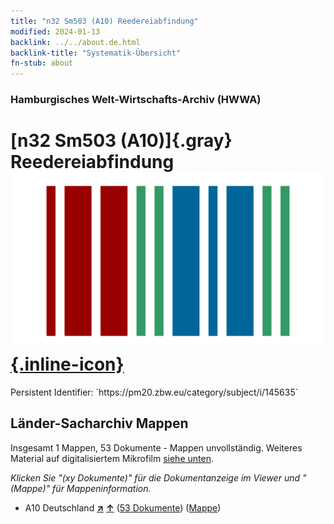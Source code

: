```yaml
---
title: "n32 Sm503 (A10) Reedereiabfindung"
modified: 2024-01-13
backlink: ../../about.de.html
backlink-title: "Systematik-Übersicht"
fn-stub: about
---
```


### Hamburgisches Welt-Wirtschafts-Archiv (HWWA)

# [n32 Sm503 (A10)]{.gray}&#8201; Reedereiabfindung &#160; [![Wikidata](/images/Wikidata-logo.svg "Wikidata"){.inline-icon}](http://www.wikidata.org/entity/Q104711210)

<div class="hint">Persistent Identifier: `https://pm20.zbw.eu/category/subject/i/145635`</div>







## Länder-Sacharchiv Mappen






Insgesamt 1 Mappen, 53 Dokumente - Mappen unvollständig. Weiteres Material auf digitalisiertem Mikrofilm [siehe unten](#filmsections).

_Klicken Sie "(xy Dokumente)" für die Dokumentanzeige im Viewer und "(Mappe)" für Mappeninformation._



- A10 Deutschland [**&nearr;**](../../../geo/i/126128/about.de.html "Deutschland (alle Mappen)") [**&uarr;**](../../../geo/about.de.html#A10 "Ländersystematik") (<a href="https://pm20.zbw.eu/iiifview/folder/sh/126128,145635" title="über: Deutschland : Reedereiabfindung" target="_blank">53 Dokumente</a>) ([Mappe](../../../../folder/sh/1261xx/126128/1456xx/145635/about.de.html))



<a id="filmsections" />













